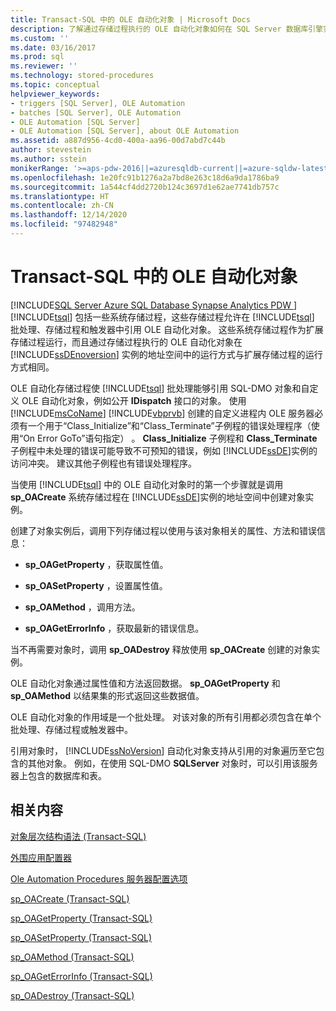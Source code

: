```yaml
---
title: Transact-SQL 中的 OLE 自动化对象 | Microsoft Docs
description: 了解通过存储过程执行的 OLE 自动化对象如何在 SQL Server 数据库引擎实例的地址空间中运行。
ms.custom: ''
ms.date: 03/16/2017
ms.prod: sql
ms.reviewer: ''
ms.technology: stored-procedures
ms.topic: conceptual
helpviewer_keywords:
- triggers [SQL Server], OLE Automation
- batches [SQL Server], OLE Automation
- OLE Automation [SQL Server]
- OLE Automation [SQL Server], about OLE Automation
ms.assetid: a887d956-4cd0-400a-aa96-00d7abd7c44b
author: stevestein
ms.author: sstein
monikerRange: '>=aps-pdw-2016||=azuresqldb-current||=azure-sqldw-latest||>=sql-server-2016||>=sql-server-linux-2017||=azuresqldb-mi-current'
ms.openlocfilehash: 1e20fc91b1276a2a7bd8e263c18d6a9da1786ba9
ms.sourcegitcommit: 1a544cf4dd2720b124c3697d1e62ae7741db757c
ms.translationtype: HT
ms.contentlocale: zh-CN
ms.lasthandoff: 12/14/2020
ms.locfileid: "97482948"
---
```

# <a name="ole-automation-objects-in-transact-sql"></a>Transact-SQL 中的 OLE 自动化对象
[!INCLUDE[SQL Server Azure SQL Database Synapse Analytics PDW ](../../includes/applies-to-version/sql-asdb-asdbmi-asa-pdw.md)]
  [!INCLUDE[tsql](../../includes/tsql-md.md)] 包括一些系统存储过程，这些存储过程允许在 [!INCLUDE[tsql](../../includes/tsql-md.md)] 批处理、存储过程和触发器中引用 OLE 自动化对象。 这些系统存储过程作为扩展存储过程运行，而且通过存储过程执行的 OLE 自动化对象在 [!INCLUDE[ssDEnoversion](../../includes/ssdenoversion-md.md)] 实例的地址空间中的运行方式与扩展存储过程的运行方式相同。  
  
 OLE 自动化存储过程使 [!INCLUDE[tsql](../../includes/tsql-md.md)] 批处理能够引用 SQL-DMO 对象和自定义 OLE 自动化对象，例如公开 **IDispatch** 接口的对象。 使用 [!INCLUDE[msCoName](../../includes/msconame-md.md)] [!INCLUDE[vbprvb](../../includes/vbprvb-md.md)] 创建的自定义进程内 OLE 服务器必须有一个用于“Class_Initialize”和“Class_Terminate”子例程的错误处理程序（使用“On Error GoTo”语句指定） 。 **Class_Initialize** 子例程和 **Class_Terminate** 子例程中未处理的错误可能导致不可预知的错误，例如 [!INCLUDE[ssDE](../../includes/ssde-md.md)]实例的访问冲突。 建议其他子例程也有错误处理程序。  
  
 当使用 [!INCLUDE[tsql](../../includes/tsql-md.md)] 中的 OLE 自动化对象时的第一个步骤就是调用 **sp_OACreate** 系统存储过程在 [!INCLUDE[ssDE](../../includes/ssde-md.md)]实例的地址空间中创建对象实例。  
  
 创建了对象实例后，调用下列存储过程以使用与该对象相关的属性、方法和错误信息：  
  
-   **sp_OAGetProperty** ，获取属性值。  
  
-   **sp_OASetProperty** ，设置属性值。  
  
-   **sp_OAMethod** ，调用方法。  
  
-   **sp_OAGetErrorInfo** ，获取最新的错误信息。  
  
 当不再需要对象时，调用 **sp_OADestroy** 释放使用 **sp_OACreate** 创建的对象实例。  
  
 OLE 自动化对象通过属性值和方法返回数据。 **sp_OAGetProperty** 和 **sp_OAMethod** 以结果集的形式返回这些数据值。  
  
 OLE 自动化对象的作用域是一个批处理。 对该对象的所有引用都必须包含在单个批处理、存储过程或触发器中。  
  
 引用对象时， [!INCLUDE[ssNoVersion](../../includes/ssnoversion-md.md)] 自动化对象支持从引用的对象遍历至它包含的其他对象。 例如，在使用 SQL-DMO **SQLServer** 对象时，可以引用该服务器上包含的数据库和表。  
  
## <a name="related-content"></a>相关内容  
 [对象层次结构语法 (Transact-SQL)](../../relational-databases/system-stored-procedures/object-hierarchy-syntax-transact-sql.md)  
  
 [外围应用配置器](../../relational-databases/security/surface-area-configuration.md)  
  
 [Ole Automation Procedures 服务器配置选项](../../database-engine/configure-windows/ole-automation-procedures-server-configuration-option.md)  
  
 [sp_OACreate (Transact-SQL)](../../relational-databases/system-stored-procedures/sp-oacreate-transact-sql.md)  
  
 [sp_OAGetProperty (Transact-SQL)](../../relational-databases/system-stored-procedures/sp-oagetproperty-transact-sql.md)  
  
 [sp_OASetProperty (Transact-SQL)](../../relational-databases/system-stored-procedures/sp-oasetproperty-transact-sql.md)  
  
 [sp_OAMethod (Transact-SQL)](../../relational-databases/system-stored-procedures/sp-oamethod-transact-sql.md)  
  
 [sp_OAGetErrorInfo (Transact-SQL)](../../relational-databases/system-stored-procedures/sp-oageterrorinfo-transact-sql.md)  
  
 [sp_OADestroy (Transact-SQL)](../../relational-databases/system-stored-procedures/sp-oadestroy-transact-sql.md)  
  
  
